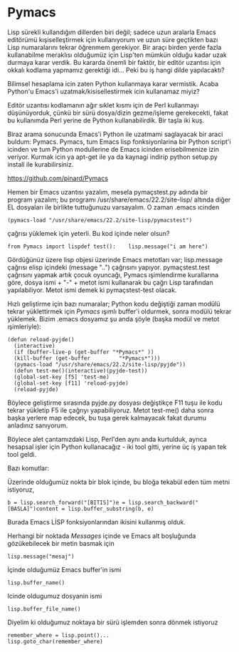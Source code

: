 # Pymacs

Lisp sürekli kullandığım dillerden biri değil; sadece uzun aralarla
Emacs editörümü kışiselleştirmek için kullanıyorum ve uzun süre
geçtikten bazı Lisp numaralarını tekrar öğrenmem gerekiyor. Bir araçı
birden yerde fazla kullanabilme meraklısı olduğumüz için Lisp'ten
mümkün olduğu kadar uzak durmaya karar verdik. Bu kararda önemli bir
faktör, bir editör uzantısı için okkalı kodlama yapmamız gerektiği
idi... Peki bu iş hangi dilde yapılacaktı?

Bilimsel hesaplama icin zaten Python kullanmaya karar vermistik. Acaba
Python'u Emacs'i uzatmak/kisisellestirmek icin kullanamaz miyiz?

Editör uzantısı kodlamanın ağır sıklet kısmı için de Perl kullanmayı
düşünüyorduk, çünkü bir sürü dosya/dizin gezme/işleme gerekecekti,
fakat bu kullanımda Perl yerine de Python kullanabilirdik. Bir taşla
iki kuş.

Biraz arama sonucunda Emacs'i Python ile uzatmami saglayacak bir araci
buldum: Pymacs. Pymacs, tum Emacs lisp fonksiyonlarina bir Python
script'i icinden ve tum Python modullerine de Emacs icinden
erisebilmenize izin veriyor. Kurmak icin ya apt-get ile ya da kaynagi
indirip python setup.py install ile kurabilirsiniz.

https://github.com/pinard/Pymacs

Hemen bir Emacs uzantısı yazalım, mesela pymaçstest.py adında bir
program yazalım; bu programı /usr/share/emacs/22.2/site-lisp/ altında
diğer EL dosyaları ile birlikte tuttuğunuzu varsayalım. O zaman .emacs
ıcinden

```
(pymacs-load "/usr/share/emacs/22.2/site-lisp/pymacstest")
```

çağrısı yüklemek için yeterli. Bu kod içinde neler olsun?

```
from Pymacs import lispdef test():    lisp.message("i am here")
```

Gördüğünüz üzere lisp objesi üzerinde Emacs metotları var;
lisp.message çağrısı elisp içindeki (message "..") çağrısını
yapıyor. pymaçstest.test çağrısını yapmak artık çocuk oyuncağı, Pymacs
ışimlendirme kurallarına göre, dosya ismi + "-" + metot ismi
kullanarak bu çağrı Lisp tarafından yapılabiliyor. Metot ismi demek ki
pymaçstest-test olacak.

Hızlı geliştirme için bazı numaralar; Python kodu değiştiği zaman
modülü tekrar yüklettirmek için *Pymacs* ışımlı buffer'i oldurmek,
sonra modülü tekrar yüklemek. Bizim .emacs dosyamız şu anda şöyle
(başka modül ve metot ışimleriyle):

```
(defun reload-pyjde()
  (interactive)
  (if (buffer-live-p (get-buffer "*Pymacs*" ))
  (kill-buffer (get-buffer         "*Pymacs*")))
  (pymacs-load "/usr/share/emacs/22.2/site-lisp/pyjde"))
  (defun test-me()(interactive)(pyjde-test))
  (global-set-key [f5] 'test-me)
  (global-set-key [f11] 'reload-pyjde)
  (reload-pyjde) 
```

Böylece geliştirme sırasında pyjde.py dosyası değiştikçe F11 tuşu ile
kodu tekrar yükletip F5 ile çağrıyı yapabiliyoruz. Metot test-me()
daha sonra başka yerlere map edecek, bu tuşa gerek kalmayacak fakat
durumu anladınız sanıyorum.

Böylece alet çantamızdaki Lisp, Perl'den aynı anda kurtulduk, ayrıca
hesapsal işler için Python kullanacağız - iki tool gitti, yerine üç iş
yapan tek tool geldi.

Bazı komutlar:

Üzerinde olduğumüz nokta bir blok içinde, bu bloğa tekabül eden tüm
metni istiyoruz,

```
b = lisp.search_forward("[BITIS]")e = lisp.search_backward("[BASLA]")content = lisp.buffer_substring(b, e)
```

Burada Emacs LİSP fonksiyonlarından ikisini kullanmış olduk.

Herhangi bir noktada *Messages* içinde ve Emacs alt boşluğunda
gözükebilecek bir metin basmak için

```
lisp.message("mesaj")
```

İçinde olduğumüz Emacs buffer'in ismi

```
lisp.buffer_name()
```

Icinde oldugumuz dosyanin ismi

```
lisp.buffer_file_name()
```

Diyelim ki olduğumuz noktaya bir sürü işlemden sonra dönmek istiyoruz

```
remember_where = lisp.point()...
lisp.goto_char(remember_where)
```





